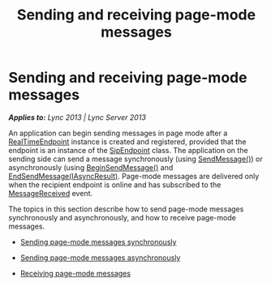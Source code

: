 ﻿---
title: Sending and receiving page-mode messages
TOCTitle: Sending and receiving page-mode messages
ms:assetid: f6aadb54-8b83-418f-bc82-ed36187ea561
ms:mtpsurl: https://msdn.microsoft.com/en-us/library/Dn466063(v=office.15)
ms:contentKeyID: 57103056
ms.date: 07/25/2014
mtps_version: v=office.15
---

# Sending and receiving page-mode messages


_**Applies to:** Lync 2013 | Lync Server 2013_

An application can begin sending messages in page mode after a [RealTimeEndpoint](https://msdn.microsoft.com/en-us/library/hh366081\(v=office.15\)) instance is created and registered, provided that the endpoint is an instance of the [SipEndpoint](https://msdn.microsoft.com/en-us/library/hh348350\(v=office.15\)) class. The application on the sending side can send a message synchronously (using [SendMessage()](https://msdn.microsoft.com/en-us/library/hh350225\(v=office.15\))) or asynchronously (using [BeginSendMessage()](https://msdn.microsoft.com/en-us/library/hh349151\(v=office.15\)) and [EndSendMessage(IAsyncResult)](https://msdn.microsoft.com/en-us/library/hh382471\(v=office.15\)). Page-mode messages are delivered only when the recipient endpoint is online and has subscribed to the [MessageReceived](https://msdn.microsoft.com/en-us/library/hh350010\(v=office.15\)) event.

The topics in this section describe how to send page-mode messages synchronously and asynchronously, and how to receive page-mode messages.

  - [Sending page-mode messages synchronously](sending-page-mode-messages-synchronously.md)

  - [Sending page-mode messages asynchronously](sending-page-mode-messages-asynchronously.md)

  - [Receiving page-mode messages](receiving-page-mode-messages.md)

